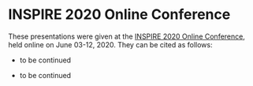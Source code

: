 # INSPIRE 2020 Online Conference
These presentations were given at the [INSPIRE 2020 Online Conference](https://inspire.ec.europa.eu/conference2020), held online on June 03-12, 2020.
They can be cited as follows:

* to be continued

* to be continued
